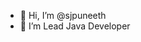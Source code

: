 - 👋 Hi, I’m @sjpuneeth
- 👀 I’m Lead Java Developer

<!---
sjpuneeth/sjpuneeth is a ✨ special ✨ repository because its `README.md` (this file) appears on your GitHub profile.
You can click the Preview link to take a look at your changes.
--->
